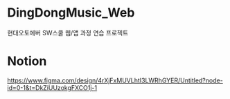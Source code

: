 # DingDongMusic_Web
현대오토에버 SW스쿨 웹/앱 과정 연습 프로젝트

# Notion
https://www.figma.com/design/4rXjFxMUVLhtI3LWRhGYER/Untitled?node-id=0-1&t=DkZiUUzokgFXCO1j-1

